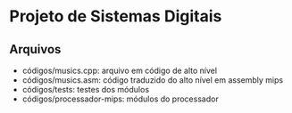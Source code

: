 # Projeto de Sistemas Digitais

## Arquivos
- códigos/musics.cpp: arquivo em código de alto nível
- códigos/musics.asm: código traduzido do alto nível em assembly mips 
- códigos/tests: testes dos módulos
- códigos/processador-mips: módulos do processador
